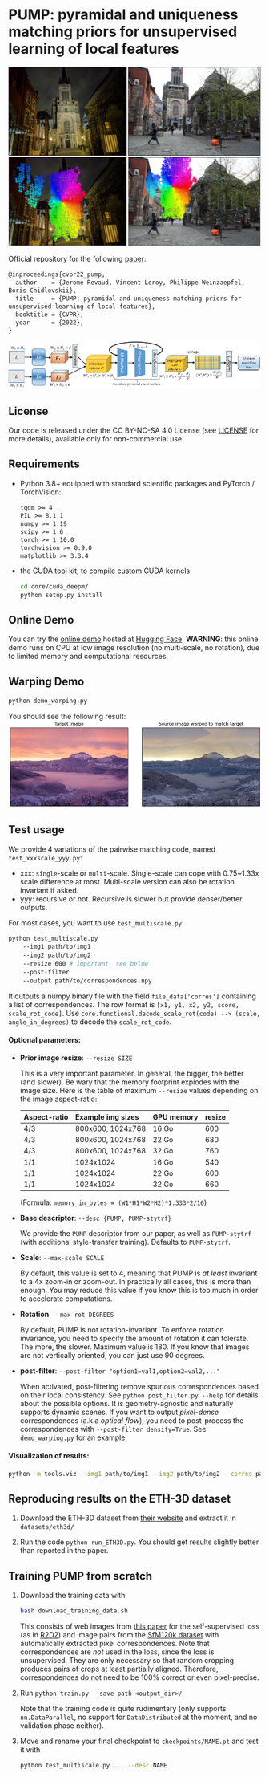 # PUMP: pyramidal and uniqueness matching priors for unsupervised learning of local features #
![image](imgs/teaser_paper.jpg)

Official repository for the following [paper](https://openaccess.thecvf.com/content/CVPR2022/html/Revaud_PUMP_Pyramidal_and_Uniqueness_Matching_Priors_for_Unsupervised_Learning_of_CVPR_2022_paper.html):

```text
@inproceedings{cvpr22_pump,
  author    = {Jerome Revaud, Vincent Leroy, Philippe Weinzaepfel, Boris Chidlovskii},
  title     = {PUMP: pyramidal and uniqueness matching priors for unsupervised learning of local features},
  booktitle = {CVPR},
  year      = {2022},
}
```
![image](imgs/overview.png)

License
-------
Our code is released under the CC BY-NC-SA 4.0 License (see [LICENSE](LICENSE) for more details), available only for non-commercial use.


Requirements
------------
  - Python 3.8+ equipped with standard scientific packages and PyTorch / TorchVision:
    ```
    tqdm >= 4
    PIL >= 8.1.1
    numpy >= 1.19
    scipy >= 1.6
    torch >= 1.10.0
    torchvision >= 0.9.0
    matplotlib >= 3.3.4
    ```
 - the CUDA tool kit, to compile custom CUDA kernels
    ```bash
    cd core/cuda_deepm/
    python setup.py install
    ```

Online Demo
-----------
You can try the [online demo](https://huggingface.co/spaces/naver/PUMP) hosted at [Hugging Face](https://huggingface.co/).
**WARNING**: this online demo runs on CPU at low image resolution (no multi-scale, no rotation), due to limited memory and computational resources. 

Warping Demo
------------

```bash
python demo_warping.py
```

You should see the following result:
![image](imgs/demo_warp.jpg)

Test usage
----------

We provide 4 variations of the pairwise matching code, named `test_xxxscale_yyy.py`:
 - xxx: `single`-scale or `multi`-scale. 
        Single-scale can cope with 0.75~1.33x scale difference at most.
        Multi-scale version can also be rotation invariant if asked.
 - yyy: recursive or not. Recursive is slower but provide denser/better outputs.

For most cases, you want to use `test_multiscale.py`:
```bash
python test_multiscale.py 
    --img1 path/to/img1
    --img2 path/to/img2
    --resize 600 # important, see below
    --post-filter 
    --output path/to/correspondences.npy
```

It outputs a numpy binary file with the field `file_data['corres']` containing a list of correspondences.
The row format is `[x1, y1, x2, y2, score, scale_rot_code]`. 
Use `core.functional.decode_scale_rot(code) --> (scale, angle_in_degrees)` to decode the `scale_rot_code`.


#### Optional parameters:

  - **Prior image resize**: `--resize SIZE`

    This is a very important parameter. In general, the bigger, the better (and slower).
    Be wary that the memory footprint explodes with the image size. 
    Here is the table of maximum `--resize` values depending on the image aspect-ratio:

    | Aspect-ratio | Example img sizes  | GPU memory | resize |
    |--------------|--------------------|------------|--------|
    |  4/3         | 800x600, 1024x768  |   16 Go    |  600   |
    |  4/3         | 800x600, 1024x768  |   22 Go    |  680   |
    |  4/3         | 800x600, 1024x768  |   32 Go    |  760   |
    |  1/1         | 1024x1024          |   16 Go    |  540   |
    |  1/1         | 1024x1024          |   22 Go    |  600   |
    |  1/1         | 1024x1024          |   32 Go    |  660   |

    (Formula: `memory_in_bytes = (W1*H1*W2*H2)*1.333*2/16`)

  - **Base descriptor**: `--desc {PUMP, PUMP-stytrf}`

    We provide the `PUMP` descriptor from our paper, as well as `PUMP-stytrf` (with additional style-transfer training).
    Defaults to `PUMP-stytrf`.

  - **Scale**: `--max-scale SCALE`

    By default, this value is set to 4, meaning that PUMP is _at least_ invariant to a 4x zoom-in or 
    zoom-out. In practically all cases, this is more than enough. You may reduce this value if you know
    this is too much in order to accelerate computations.

  - **Rotation**: `--max-rot DEGREES`

    By default, PUMP is not rotation-invariant. To enforce rotation invariance, you need to specify
    the amount of rotation it can tolerate. The more, the slower. Maximum value is 180. 
    If you know that images are not vertically oriented, you can just use 90 degrees.

  - **post-filter**: `--post-filter "option1=val1,option2=val2,..."`

    When activated, post-filtering remove spurious correspondences based on their local consistency. 
    See `python post_filter.py --help` for details about the possible options.
    It is geometry-agnostic and naturally supports dynamic scenes.
    If you want to output _pixel-dense_ correspondences (a.k.a _optical flow_), you need to post-process 
    the correspondences with `--post-filter densify=True`. See `demo_warping.py` for an example.


#### Visualization of results: 
```bash
python -m tools.viz --img1 path/to/img1 --img2 path/to/img2 --corres path/to/correspondences.npy
```

Reproducing results on the ETH-3D dataset
-----------------------------------------

1. Download the ETH-3D dataset from [their website](https://www.eth3d.net/datasets) and extract it in `datasets/eth3d/`

2. Run the code `python run_ETH3D.py`. You should get results slightly better than reported in the paper.


Training PUMP from scratch
--------------------------

1. Download the training data with 
    ```bash
    bash download_training_data.sh
    ```

   This consists of web images from [this paper](http://cmp.felk.cvut.cz/revisitop/) for the self-supervised loss (as in [R2D2](https://github.com/naver/r2d2))
   and image pairs from the [SfM120k dataset](http://cmp.felk.cvut.cz/cnnimageretrieval/) with automatically 
   extracted pixel correspondences. Note that correspondences are *not* used in the loss, since the loss is 
   unsupervised. They are only necessary so that random cropping produces pairs of crops at least partially aligned.
   Therefore, correspondences do not need to be 100% correct or even pixel-precise.

2. Run `python train.py --save-path <output_dir>/`

    Note that the training code is quite rudimentary (only supports `nn.DataParallel`, 
    no support for `DataDistributed` at the moment, and no validation phase neither).

3. Move and rename your final checkpoint to `checkpoints/NAME.pt` and test it with 
   ```bash
   python test_multiscale.py ... --desc NAME
   ```
